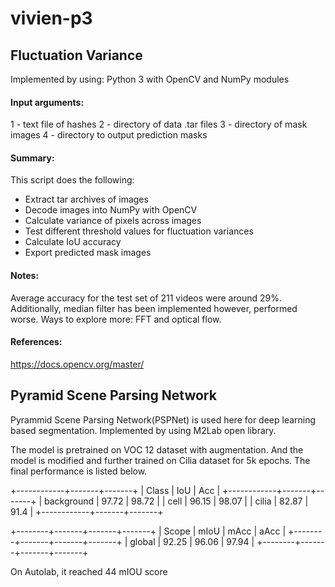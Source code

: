 # vivien-p3
## Fluctuation Variance
Implemented by using: Python 3 with OpenCV and NumPy modules

#### Input arguments:
1 - text file of hashes
2 - directory of data .tar files
3 - directory of mask images
4 - directory to output prediction masks

#### Summary:
This script does the following:
 - Extract tar archives of images
 - Decode images into NumPy with OpenCV
 - Calculate variance of pixels across images
 - Test different threshold values for fluctuation variances
 - Calculate IoU accuracy
 - Export predicted mask images

#### Notes: 
Average accuracy for the test set of 211 videos were around 29%. Additionally, median filter has been implemented however, performed worse. Ways to explore more: FFT and optical flow.

#### References:
https://docs.opencv.org/master/

## Pyramid Scene Parsing Network

Pyrammid Scene Parsing Network(PSPNet) is used here for deep learning based segmentation. Implemented by using M2Lab open library.

The model is pretrained on VOC 12 dataset with augmentation. And the model is modified and further trained on Cilia dataset for 5k epochs. The final performance is listed below.

+------------+-------+-------+
| Class      | IoU   | Acc   |
+------------+-------+-------+
| background | 97.72 | 98.72 |
| cell       | 96.15 | 98.07 |
| cilia      | 82.87 | 91.4  |
+------------+-------+-------+

+--------+-------+-------+-------+
| Scope  | mIoU  | mAcc  | aAcc  |
+--------+-------+-------+-------+
| global | 92.25 | 96.06 | 97.94 |
+--------+-------+-------+-------+

On Autolab, it reached 44 mIOU score





